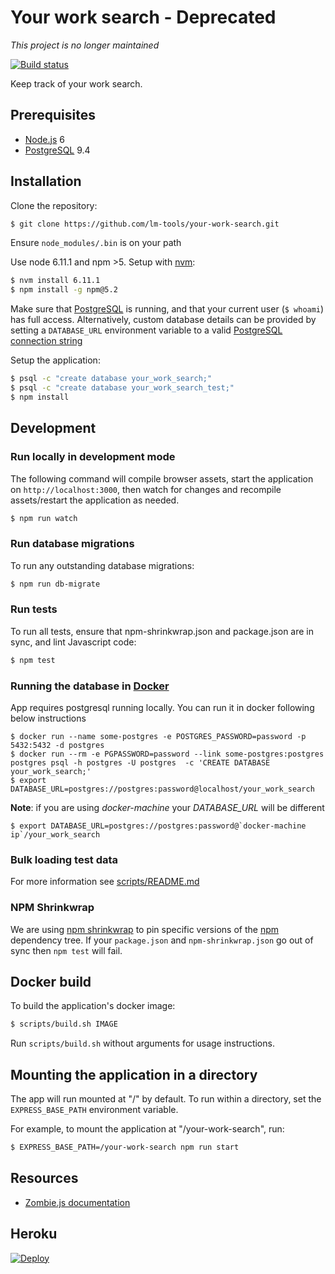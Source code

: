 # Your work search - Deprecated

*This project is no longer maintained*

[![Build status][build status image]][ci]

Keep track of your work search.

## Prerequisites
- [Node.js] 6
- [PostgreSQL] 9.4

## Installation

Clone the repository:

```sh
$ git clone https://github.com/lm-tools/your-work-search.git
```

Ensure `node_modules/.bin` is on your path

Use node 6.11.1 and npm >5. Setup with [nvm](https://github.com/creationix/nvm):

```sh
$ nvm install 6.11.1
$ npm install -g npm@5.2
``` 

Make sure that [PostgreSQL] is running, and that your current user (`$ whoami`)
has full access. Alternatively, custom database details can be provided by setting
a `DATABASE_URL` environment variable to a valid [PostgreSQL connection string]

Setup the application:

```sh
$ psql -c "create database your_work_search;"
$ psql -c "create database your_work_search_test;"
$ npm install
```

## Development

### Run locally in development mode

The following command will compile browser assets, start the
application on `http://localhost:3000`, then watch for changes and
recompile assets/restart the application as needed.

```sh
$ npm run watch
```

### Run database migrations

To run any outstanding database migrations:
```sh
$ npm run db-migrate
```

### Run tests

To run all tests, ensure that npm-shrinkwrap.json and package.json
are in sync, and lint Javascript code:
```sh
$ npm test
```

### Running the database in [Docker]

App requires postgresql running locally. You can run it in docker following below instructions

    $ docker run --name some-postgres -e POSTGRES_PASSWORD=password -p 5432:5432 -d postgres
    $ docker run --rm -e PGPASSWORD=password --link some-postgres:postgres postgres psql -h postgres -U postgres  -c 'CREATE DATABASE your_work_search;'
    $ export DATABASE_URL=postgres://postgres:password@localhost/your_work_search

**Note**: if you are using *docker-machine* your *DATABASE_URL* will be different

    $ export DATABASE_URL=postgres://postgres:password@`docker-machine ip`/your_work_search

### Bulk loading test data

For more information see [scripts/README.md](scripts/README.md)

### NPM Shrinkwrap

We are using [npm shrinkwrap] to pin specific versions of the [npm]
dependency tree. If your `package.json` and `npm-shrinkwrap.json` go
out of sync then `npm test` will fail.

## Docker build

To build the application's docker image:

```sh
$ scripts/build.sh IMAGE
```

Run `scripts/build.sh` without arguments for usage instructions.

## Mounting the application in a directory

The app will run mounted at "/" by default. To run within a directory, set the
`EXPRESS_BASE_PATH` environment variable.

For example, to mount the application at "/your-work-search", run:

```sh
$ EXPRESS_BASE_PATH=/your-work-search npm run start
```

## Resources

* [Zombie.js documentation][zombie docs]

## Heroku

[![Deploy][heroku deploy image]][heroku deploy hook]

[build status image]: https://api.travis-ci.org/lm-tools/your-work-search.svg
[ci]: https://travis-ci.org/lm-tools/your-work-search
[Cucumber]: https://cucumber.io/
[Docker]: https://www.docker.com/
[heroku deploy hook]: https://heroku.com/deploy
[heroku deploy image]: https://www.herokucdn.com/deploy/button.svg
[npm]: https://www.npmjs.com/
[npm shrinkwrap]: https://docs.npmjs.com/cli/shrinkwrap
[Node.js]: https://nodejs.org
[PostgreSQL connection string]: http://www.postgresql.org/docs/9.4/static/libpq-connect.html#AEN41221
[PostgreSQL]: http://www.postgresql.org/
[PostgreSQL]: http://www.postgresql.org/
[zombie docs]: https://zombie.readthedocs.io/en/latest/index.html

